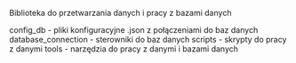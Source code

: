 Biblioteka do przetwarzania danych i pracy z bazami danych

config_db - pliki konfiguracyjne .json z połączeniami do baz danych 
database_connection - sterowniki do baz danych 
scripts - skrypty do pracy z danymi 
tools - narzędzia do pracy z danymi i bazami danych